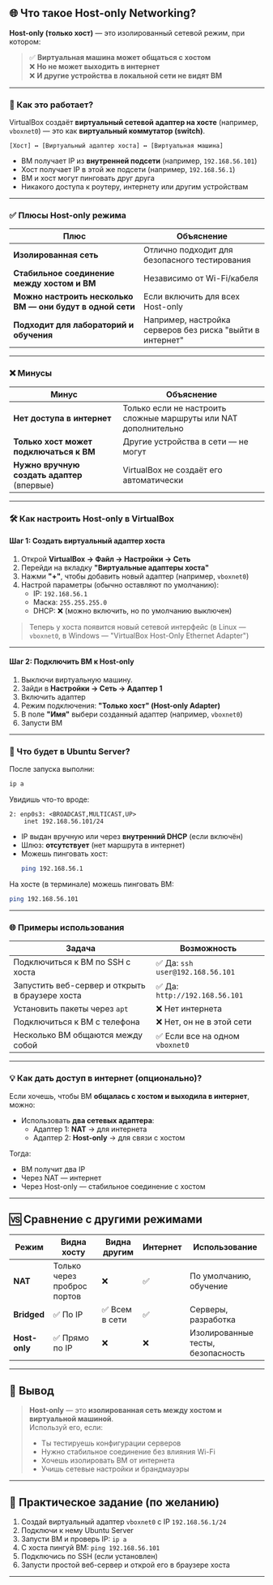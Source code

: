 ## 🌐 Что такое **Host-only Networking**?

**Host-only (только хост)** — это изолированный сетевой режим, при котором:

> ✅ **Виртуальная машина может общаться с хостом**  
> ❌ **Но не может выходить в интернет**  
> ❌ **И другие устройства в локальной сети не видят ВМ**

---

### 🔧 Как это работает?

VirtualBox создаёт **виртуальный сетевой адаптер на хосте** (например, `vboxnet0`) — это как **виртуальный коммутатор (switch)**.

```
[Хост] ↔ [Виртуальный адаптер хоста] ↔ [Виртуальная машина]
```

- ВМ получает IP из **внутренней подсети** (например, `192.168.56.101`)
- Хост получает IP в этой же подсети (например, `192.168.56.1`)
- ВМ и хост могут пинговать друг друга
- Никакого доступа к роутеру, интернету или другим устройствам

---

### ✅ Плюсы Host-only режима

| Плюс | Объяснение |
|------|-----------|
| **Изолированная сеть** | Отлично подходит для безопасного тестирования |
| **Стабильное соединение между хостом и ВМ** | Независимо от Wi-Fi/кабеля |
| **Можно настроить несколько ВМ — они будут в одной сети** | Если включить для всех Host-only |
| **Подходит для лабораторий и обучения** | Например, настройка серверов без риска "выйти в интернет" |

---

### ❌ Минусы

| Минус | Объяснение |
|------|-----------|
| **Нет доступа в интернет** | Только если не настроить сложные маршруты или NAT дополнительно |
| **Только хост может подключаться к ВМ** | Другие устройства в сети — не могут |
| **Нужно вручную создать адаптер** (впервые) | VirtualBox не создаёт его автоматически |

---

### 🛠 Как настроить Host-only в VirtualBox

#### Шаг 1: Создать виртуальный адаптер хоста

1. Открой **VirtualBox → Файл → Настройки → Сеть**
2. Перейди на вкладку **"Виртуальные адаптеры хоста"**
3. Нажми **"+"**, чтобы добавить новый адаптер (например, `vboxnet0`)
4. Настрой параметры (обычно оставляют по умолчанию):
   - IP: `192.168.56.1`
   - Маска: `255.255.255.0`
   - DHCP: ❌ (можно включить, но по умолчанию выключен)

> Теперь у хоста появится новый сетевой интерфейс (в Linux — `vboxnet0`, в Windows — "VirtualBox Host-Only Ethernet Adapter")

---

#### Шаг 2: Подключить ВМ к Host-only

1. Выключи виртуальную машину.
2. Зайди в **Настройки → Сеть → Адаптер 1**
3. Включить адаптер
4. Режим подключения: **"Только хост" (Host-only Adapter)**
5. В поле **"Имя"** выбери созданный адаптер (например, `vboxnet0`)
6. Запусти ВМ

---

### 📌 Что будет в Ubuntu Server?

После запуска выполни:
```bash
ip a
```

Увидишь что-то вроде:
```
2: enp0s3: <BROADCAST,MULTICAST,UP>
    inet 192.168.56.101/24
```

- IP выдан вручную или через **внутренний DHCP** (если включён)
- Шлюз: **отсутствует** (нет маршрута в интернет)
- Можешь пинговать хост:
  ```bash
  ping 192.168.56.1
  ```

На хосте (в терминале) можешь пинговать ВМ:
```bash
ping 192.168.56.101
```

---

### 🌐 Примеры использования

| Задача | Возможность |
|-------|-----------|
| Подключиться к ВМ по SSH с хоста | ✅ Да: `ssh user@192.168.56.101` |
| Запустить веб-сервер и открыть в браузере хоста | ✅ Да: `http://192.168.56.101` |
| Установить пакеты через `apt` | ❌ Нет интернета |
| Подключиться к ВМ с телефона | ❌ Нет, он не в этой сети |
| Несколько ВМ общаются между собой | ✅ Если все на одном `vboxnet0` |

---

### 💡 Как дать доступ в интернет (опционально)?

Если хочешь, чтобы ВМ **общалась с хостом и выходила в интернет**, можно:
- Использовать **два сетевых адаптера**:
  - Адаптер 1: **NAT** → для интернета
  - Адаптер 2: **Host-only** → для связи с хостом

Тогда:
- ВМ получит два IP
- Через NAT — интернет
- Через Host-only — стабильное соединение с хостом

---

## 🆚 Сравнение с другими режимами

| Режим | Видна хосту | Видна другим | Интернет | Использование |
|------|------------|-------------|--------|-------------|
| **NAT** | Только через проброс портов | ❌ | ✅ | По умолчанию, обучение |
| **Bridged** | ✅ По IP | ✅ Всем в сети | ✅ | Серверы, разработка |
| **Host-only** | ✅ Прямо по IP | ❌ | ❌ | Изолированные тесты, безопасность |

---

## 📝 Вывод

> **Host-only** — это **изолированная сеть между хостом и виртуальной машиной**.  
> Используй его, если:
> - Ты тестируешь конфигурации серверов
> - Нужно стабильное соединение без влияния Wi-Fi
> - Хочешь изолировать ВМ от интернета
> - Учишь сетевые настройки и брандмауэры

---

## 🎯 Практическое задание (по желанию)

1. Создай виртуальный адаптер `vboxnet0` с IP `192.168.56.1/24`
2. Подключи к нему Ubuntu Server
3. Запусти ВМ и проверь IP: `ip a`
4. С хоста пингуй ВМ: `ping 192.168.56.101`
5. Подключись по SSH (если установлен)
6. Запусти простой веб-сервер и открой его в браузере хоста

---

